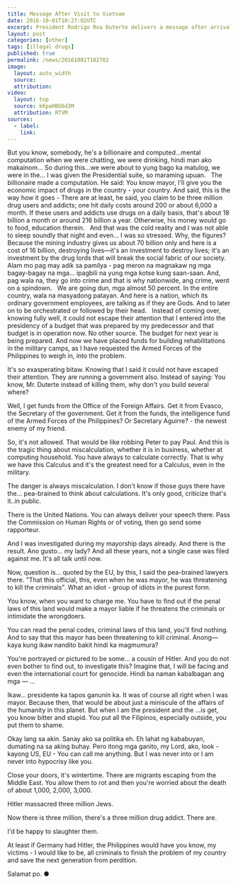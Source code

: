 ```yaml
---
title: Message After Visit to Vietnam
date: 2016-10-01T10:27:02UTC
excerpt: President Rodrigo Roa Duterte delivers a message after arrival at the Davao International Airport at 2:19 am of September 30, 2016 after his two-day official visit to the Socialist Republic of Vietnam.
layout: post
categories: [other]
tags: [illegal drugs]
published: true
permalink: /news/20161001T102702
image:
  layout: auto_width
  source: 
  attribution: 
video:
  layout: top
  source: kKpaHBG6d3M
  attribution: RTVM
sources:
  - label:
    link:
---
```


But you know, somebody, he's a billionaire and computed...mental computation when we were chatting, we were drinking, hindi man ako makainom... So during this...we were about to yung bago ka matulog, we were in the... I was given the Presidential suite, so maraming upuan.
 
The billionaire made a computation. He said: You know mayor, I'll give you the economic impact of drugs in the country - your country.  And said, this is the way how it goes - There are at least, he said, you claim to be three million drug users and addicts; one hit daily costs around 200 or about 6,000 a month. If these users and addicts use drugs on a daily basis, that's about 18 billion a month or around 216 billion a year. Otherwise, his money would go to food, education therein.
 
And that was the cold reality and I was not able to sleep soundly that night and even... I was so stressed. Why, the figures? Because the mining industry gives us about 70 billion only and here is a cost of 16 billion, destroying lives—it's  an investment to destroy lives; it's an investment by the drug lords that will break the social fabric of our society.
 
Alam mo pag may adik sa pamilya - pag meron na magnakaw ng mga bagay-bagay na mga... ipagbili na yung mga kotse kung saan-saan. And, pag wala na, they go into crime and that is why nationwide, ang crime, went on a spindown.
 
We are going dun, mga almost 50 percent. In the entire country, wala na masyadong patayan. And here is a nation, which its ordinary government employees, are talking as if they are Gods. And to later on to be orchestrated or followed by their head.
 
Instead of coming over, knowing fully well, it could not escape their attention that I entered into the presidency of a budget that was prepared by my predecessor and that budget is in operation now. No other source. The budget for next year is being prepared. And now we have placed funds for building rehabilitations in the military camps, as I have requested the Armed Forces of the Philippines to weigh in, into the problem.

It's so exasperating bitaw. Knowing that I said it could not have escaped their attention. They are running a government also. Instead of saying: You know, Mr. Duterte instead of killing them, why don't you build several where?

Well, I get funds from the Office of the Foreign Affairs. Get it from Evasco, the Secretary of the government. Get it from the funds, the intelligence fund of the Armed Forces of the Philippines? Or Secretary Aguirre? - the newest enemy of my friend.

So, it's not allowed. That would be like robbing Peter to pay Paul. And this is the tragic thing about miscalculation, whether it is in business, whether at computing household. You have always to calculate correctly. That is why we have this Calculus and it's the greatest need for a Calculus, even in the military.

The danger is always miscalculation. I don't know if those guys there have the... pea-brained to think about calculations. It's only good, criticize that's it..in public.

There is the United Nations. You can always deliver your speech there. Pass the Commission on Human Rights or of voting, then go send some rapporteur.

And I was investigated during my mayorship days already. And there is the result. Ano gusto... my lady? And all these years, not a single case was filed against me. It's all talk until now.

Now, question is... quoted by the EU, by this, I said the pea-brained lawyers there. "That this official, this, even when he was mayor, he was threatening to  kill the criminals". What an idiot - group of idiots in the purest form.

You know, when you want to charge me. You have to find out if the penal laws of this land would make a mayor liable if he threatens the criminals or intimidate the wrongdoers.

You can read the penal codes, criminal laws of this land, you'll find nothing. And to say that this mayor has been threatening to kill criminal. Anong—kaya kung ikaw nandito bakit hindi ka magmumura?

You're portrayed or pictured to be some... a cousin of Hitler. And you do not even bother to find out, to investigate this? Imagine that, I will be facing and even the international court for genocide. Hindi ba naman kabalbagan ang mga — ...

Ikaw... presidente ka tapos ganunin ka. It was of course all right when I was mayor. Because then, that would be about just a miniscule of the affairs of the humanity in this planet. But when I am the president and the ...is get, you know bitter and stupid. You put all the Filipinos, especially outside, you put them to shame.

Okay lang sa akin. Sanay ako sa politika eh. Eh lahat ng kababuyan, dumating na sa aking buhay. Pero itong mga ganito, my Lord,  ako, look - kayong US, EU - You can call me anything. But I was never into or I am never into hypocrisy like you.

Close your doors, it's wintertime. There are migrants escaping from the Middle East. You allow them to rot and then you're worried about the death of about 1,000, 2,000, 3,000.

Hitler massacred three million Jews. 

Now there is three million, there's a three million drug addict. There are. 

I'd be happy to slaughter them. 

At least if Germany had Hitler, the Philippines would have you know, my victims - I would like to be, all criminals to finish the problem of my country and save the next generation from perdition.

Salamat po.
&#x25cf;
